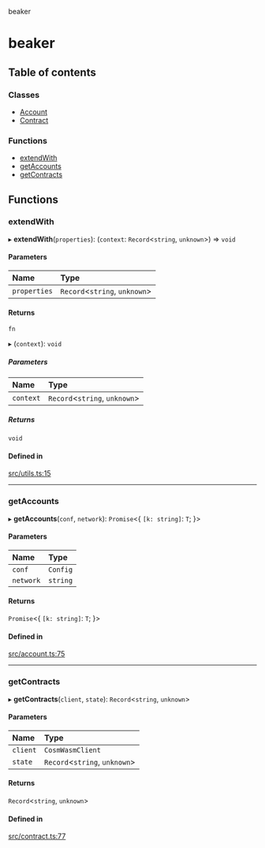beaker

# beaker

## Table of contents

### Classes

- [Account](classes/Account.md)
- [Contract](classes/Contract.md)

### Functions

- [extendWith](README.md#extendwith)
- [getAccounts](README.md#getaccounts)
- [getContracts](README.md#getcontracts)

## Functions

### extendWith

▸ **extendWith**(`properties`): (`context`: `Record`<`string`, `unknown`\>) => `void`

#### Parameters

| Name | Type |
| :------ | :------ |
| `properties` | `Record`<`string`, `unknown`\> |

#### Returns

`fn`

▸ (`context`): `void`

##### Parameters

| Name | Type |
| :------ | :------ |
| `context` | `Record`<`string`, `unknown`\> |

##### Returns

`void`

#### Defined in

[src/utils.ts:15](https://github.com/osmosis-labs/beaker/blob/e6fd0d1/ts/beaker-console/src/utils.ts#L15)

___

### getAccounts

▸ **getAccounts**(`conf`, `network`): `Promise`<{ `[k: string]`: `T`;  }\>

#### Parameters

| Name | Type |
| :------ | :------ |
| `conf` | `Config` |
| `network` | `string` |

#### Returns

`Promise`<{ `[k: string]`: `T`;  }\>

#### Defined in

[src/account.ts:75](https://github.com/osmosis-labs/beaker/blob/e6fd0d1/ts/beaker-console/src/account.ts#L75)

___

### getContracts

▸ **getContracts**(`client`, `state`): `Record`<`string`, `unknown`\>

#### Parameters

| Name | Type |
| :------ | :------ |
| `client` | `CosmWasmClient` |
| `state` | `Record`<`string`, `unknown`\> |

#### Returns

`Record`<`string`, `unknown`\>

#### Defined in

[src/contract.ts:77](https://github.com/osmosis-labs/beaker/blob/e6fd0d1/ts/beaker-console/src/contract.ts#L77)
